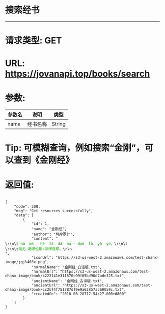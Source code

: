 # 搜索经书
---
# 请求类型: GET
# URL: https://jovanapi.top/books/search
# 参数:
参数名 | 说明                   | 类型
----- |----------------------- | ----
name  | 经书名称   | String
# Tip: 可模糊查询，例如搜索“金刚”，可以查到《金刚经》
# 返回值:
<pre><code>
{
    "code": 200,
    "msg": "Get resources successfully",
    "data": [
        {
            "id": 1,
            "name": "金刚经",
            "author": "鸠摩罗什",
            "content": "<div >\r\n\t<font color=\"gray\" size=\"1\">&nbsp;ná&nbsp;&nbsp;mó&nbsp;·&nbsp;hé&nbsp;&nbsp;là&nbsp;&nbsp;dá&nbsp;&nbsp;nā&nbsp;·&nbsp;duō&nbsp;&nbsp;là&nbsp;&nbsp;yà&nbsp;&nbsp;yē。</font>\r\n\t<br>\r\n\t<font color=\"black\" size=\"4\" style=\"letter-spacing: 1px;\">南无·喝啰怛那·哆啰夜耶。</font>\r\n</div>",
            "iconUrl": "https://s3-us-west-2.amazonaws.com/test-chanx-image/jgj%403x.png",
            "normalName": "金刚经_白话版.txt",
            "normalUrl": "https://s3-us-west-2.amazonaws.com/test-chanx-image/book/c223141e311570e99f05bd90d7ade325.txt",
            "ancientName": "金刚经_古译版.txt",
            "ancientUrl": "https://s3-us-west-2.amazonaws.com/test-chanx-image/book/cc2bf4f751787df9e9a62857ac69059c.txt",
            "createdOn": "2018-08-28T17:54:27.000+0800"
        }
    ]
}
</code></pre>

